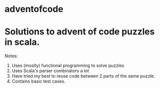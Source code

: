 # adventofcode
Solutions to advent of code puzzles in scala.
====================================================================

Notes:
1. Uses (mostly) functional programming to solve puzzles
2. Uses Scala's parser combinators a lot
3. Have tried my best to reuse code between 2 parts of the same puzzle.
4. Contains basic test cases.
